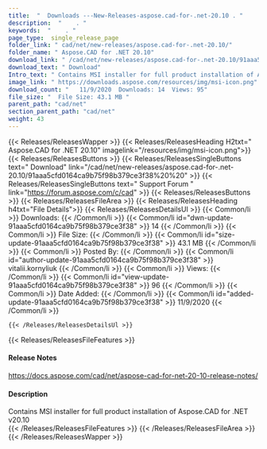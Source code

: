```yaml
---
title:  "  Downloads ---New-Releases-aspose.cad-for-.net-20.10 . " 
description:  "    . " 
keywords:  "    . " 
page_type:  single_release_page
folder_link: " cad/net/new-releases/aspose.cad-for-.net-20.10/"
folder_name: " Aspose.CAD for .NET 20.10"
download_link: " /cad/net/new-releases/aspose.cad-for-.net-20.10/91aaa5cfd0164ca9b75f98b379ce3f38"
download_text: " Download"
Intro_text: " Contains MSI installer for full product installation of Aspose.CAD for .NET v20...."
image_link: " https://downloads.aspose.com/resources/img/msi-icon.png"
download_count: "   11/9/2020  Downloads: 14  Views: 95"
file_size: "  File Size: 43.1 MB "
parent_path: "cad/net"
section_parent_path: "cad/net"
weight: 43 
---
```


{{< Releases/ReleasesWapper >}}
  {{< Releases/ReleasesHeading H2txt=" Aspose.CAD for .NET 20.10" imagelink="/resources/img/msi-icon.png">}}
  {{< Releases/ReleasesButtons >}}
    {{< Releases/ReleasesSingleButtons text=" Download" link="/cad/net/new-releases/aspose.cad-for-.net-20.10/91aaa5cfd0164ca9b75f98b379ce3f38%20%20" >}}
    {{< Releases/ReleasesSingleButtons text=" Support Forum " link="https://forum.aspose.com/c/cad" >}}
  {{< Releases/ReleasesButtons >}}
  {{< Releases/ReleasesFileArea >}}
    {{< Releases/ReleasesHeading h4txt="File Details">}}
    {{< Releases/ReleasesDetailsUl >}}
            {{< Common/li  >}} Downloads: {{< /Common/li >}} 
      {{< Common/li id="dwn-update-91aaa5cfd0164ca9b75f98b379ce3f38" >}} 14 {{< /Common/li >}} 
      {{< Common/li  >}} File Size: {{< /Common/li >}} 
      {{< Common/li id="size-update-91aaa5cfd0164ca9b75f98b379ce3f38" >}} 43.1 MB {{< /Common/li >}} 
      {{< Common/li  >}} Posted By: {{< /Common/li >}} 
      {{< Common/li id="author-update-91aaa5cfd0164ca9b75f98b379ce3f38" >}} vitalii.kornyliuk {{< /Common/li >}} 
      {{< Common/li  >}} Views: {{< /Common/li >}} 
      {{< Common/li id="view-update-91aaa5cfd0164ca9b75f98b379ce3f38" >}} 96 {{< /Common/li >}} 
      {{< Common/li  >}} Date Added: {{< /Common/li >}} 
      {{< Common/li id="added-update-91aaa5cfd0164ca9b75f98b379ce3f38" >}} 11/9/2020 {{< /Common/li >}} 

    {{< /Releases/ReleasesDetailsUl >}}

  {{< Releases/ReleasesFileFeatures >}}
      <h4>Release Notes</h4><div><a href="https://docs.aspose.com/cad/net/aspose-cad-for-net-20-10-release-notes/">https://docs.aspose.com/cad/net/aspose-cad-for-net-20-10-release-notes/</a></div><h4>Description</h4><div class="HTMLDescription">Contains MSI installer for full product installation of Aspose.CAD for .NET v20.10</div>
  {{< /Releases/ReleasesFileFeatures >}}
 {{< /Releases/ReleasesFileArea >}}
{{< /Releases/ReleasesWapper >}}


